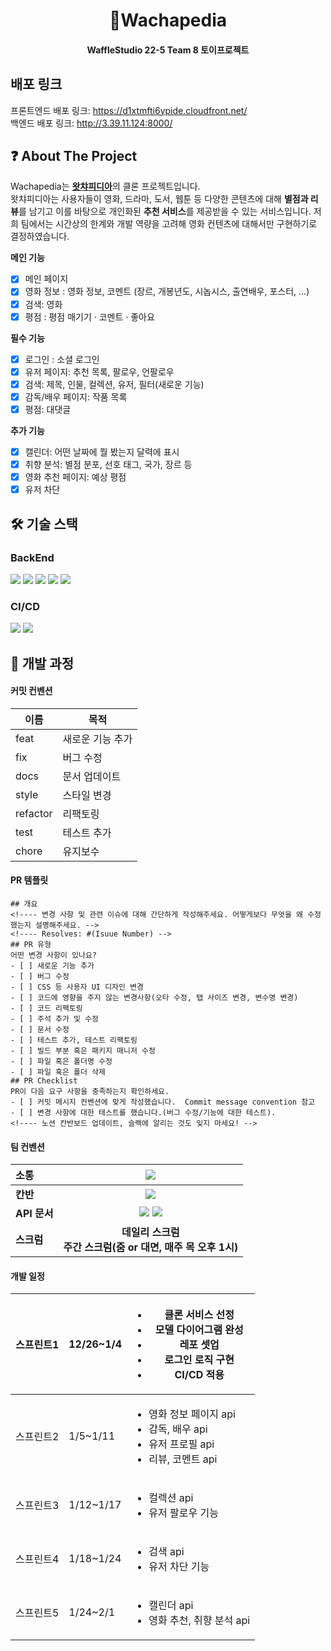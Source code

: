 <div align="center">
<h1>🧇Wachapedia</h1>
<h4>WaffleStudio 22-5 Team 8 토이프로젝트<h4>
</div>

## 배포 링크
프론트엔드 배포 링크: https://d1xtmfti6ypide.cloudfront.net/
<br>백엔드 배포 링크: http://3.39.11.124:8000/

## ❓ About The Project
Wachapedia는 [**왓챠피디아**](https://pedia.watcha.com/ko-KR/)의 클론 프로젝트입니다.
<br>왓챠피디아는 사용자들이 영화, 드라마, 도서, 웹툰 등 다양한 콘텐츠에 대해 **별점과 리뷰**를 남기고  이를 바탕으로 개인화된 **추천 서비스**를 제공받을 수 있는 서비스입니다.
저희 팀에서는 시간상의 한계와 개발 역량을 고려해 영화 컨텐츠에 대해서만 구현하기로 결정하였습니다.


**메인 기능**
- [x] 메인 페이지
- [x] 영화 정보 : 영화 정보, 코멘트 (장르, 개봉년도, 시놉시스, 출연배우, 포스터, …)
- [x] 검색: 영화
- [x] 평점 : 평점 매기기 · 코멘트 · 좋아요

**필수 기능**
- [x] 로그인 : 소셜 로그인
- [x] 유저 페이지: 추천 목록, 팔로우, 언팔로우
- [x] 검색: 제목, 인물, 컬렉션, 유저, 필터(새로운 기능)
- [x] 감독/배우 페이지: 작품 목록
- [x] 평점: 대댓글

**추가 기능**
- [x] 캘린더: 어떤 날짜에 뭘 봤는지 달력에 표시
- [x] 취향 분석: 별점 분포, 선호 태그, 국가, 장르 등
- [x] 영화 추천 페이지: 예상 평점
- [x] 유저 차단

## 🛠 기술 스택

### BackEnd
<div>
<img src="https://img.shields.io/badge/FastAPI-005571?style=for-the-badge&logo=fastapi">
<img src="https://img.shields.io/badge/Poetry-%233B82F6.svg?style=for-the-badge&logo=poetry&logoColor=0B3D8D">
<img src="https://img.shields.io/badge/mysql-4479A1.svg?style=for-the-badge&logo=mysql&logoColor=white">
<img src="https://img.shields.io/badge/Amazon%20EC2-FF9900?style=for-the-badge&logo=Amazon%20EC2&logoColor=white">
<img src="https://img.shields.io/badge/Amazon RDS-527FFF?style=for-the-badge&logo=Amazon RDS&logoColor=orange">
</div>

### CI/CD
<div>
<img src="https://img.shields.io/badge/docker-2496ED?style=for-the-badge&logo=docker&logoColor=white"> 
<img src="https://img.shields.io/badge/github%20actions-%232671E5.svg?style=for-the-badge&logo=githubactions&logoColor=white">
</div>

## 📆 개발 과정

#### 커밋 컨벤션
| 이름        | 목적       |
|-----------|----------|
| feat      | 새로운 기능 추가 |
| fix       | 버그 수정    |
| docs      | 문서 업데이트  |
| style     | 스타일 변경   |
| refactor  | 리팩토링     |
| test      | 테스트 추가   |
| chore     | 유지보수     |

#### PR 템플릿

```
## 개요
<!---- 변경 사항 및 관련 이슈에 대해 간단하게 작성해주세요. 어떻게보다 무엇을 왜 수정했는지 설명해주세요. -->
<!---- Resolves: #(Isuue Number) -->
## PR 유형
어떤 변경 사항이 있나요?
- [ ] 새로운 기능 추가
- [ ] 버그 수정
- [ ] CSS 등 사용자 UI 디자인 변경
- [ ] 코드에 영향을 주지 않는 변경사항(오타 수정, 탭 사이즈 변경, 변수명 변경)
- [ ] 코드 리팩토링
- [ ] 주석 추가 및 수정
- [ ] 문서 수정
- [ ] 테스트 추가, 테스트 리팩토링
- [ ] 빌드 부분 혹은 패키지 매니저 수정
- [ ] 파일 혹은 폴더명 수정
- [ ] 파일 혹은 폴더 삭제
## PR Checklist
PR이 다음 요구 사항을 충족하는지 확인하세요.
- [ ] 커밋 메시지 컨벤션에 맞게 작성했습니다.  Commit message convention 참고
- [ ] 변경 사항에 대한 테스트를 했습니다.(버그 수정/기능에 대한 테스트).
<!---- 노션 칸반보드 업데이트, 슬랙에 알리는 것도 잊지 마세요! -->
```


#### 팀 컨벤션

| **소통**| <img src="https://img.shields.io/badge/Slack-4A154B?style=for-the-badge&logo=slack&logoColor=white">|
|:-----------|:----------:|
| **칸반** | <img src="https://img.shields.io/badge/Notion-%23000000.svg?style=for-the-badge&logo=notion&logoColor=white">|
| **API 문서** | <img src="https://img.shields.io/badge/-Swagger-%23Clojure?style=for-the-badge&logo=swagger&logoColor=white"> <img src="https://img.shields.io/badge/Notion-%23000000.svg?style=for-the-badge&logo=notion&logoColor=white"> |
| **스크럼** | **데일리 스크럼<br>주간 스크럼(줌 or 대면, 매주 목 오후 1시)** |

#### 개발 일정
| 스프린트1| 12/26~1/4| <ul><li>클론 서비스 선정</li><li>모델 다이어그램 완성</li><li>레포 셋업 <br><li>로그인 로직 구현</li><li>CI/CD 적용<ul>|
|-------------|---------|----------|
| 스프린트2|1/5~1/11| <ul><li>영화 정보 페이지 api</li><li>감독, 배우 api</li><li>유저 프로필 api</li><li>리뷰, 코멘트 api</li></ul>|
| 스프린트3|1/12~1/17| <ul><li>컬렉션 api</li><li>유저 팔로우 기능</li></ul>|
| 스프린트4 |1/18~1/24| <ul><li>검색 api</li><li>유저 차단 기능</li></ul>  |
| 스프린트5|1/24~2/1| <ul><li>캘린더 api</li><li>영화 추천, 취향 분석 api</li></ul>|


